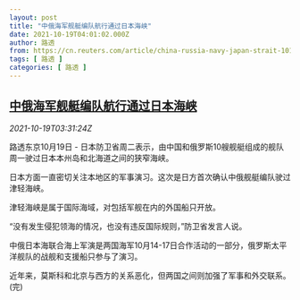 ```yaml
---
layout: post
title: "中俄海军舰艇编队航行通过日本海峡"
date: 2021-10-19T04:01:02.000Z
author: 路透
from: https://cn.reuters.com/article/china-russia-navy-japan-strait-1019-tues-idCNKBS2H908L
tags: [ 路透 ]
categories: [ 路透 ]
---
```

<!--1634616062000-->
[中俄海军舰艇编队航行通过日本海峡](https://cn.reuters.com/article/china-russia-navy-japan-strait-1019-tues-idCNKBS2H908L)
------

<div>
<div><i>2021-10-19T03:31:24Z</i></div><p>路透东京10月19日 - 日本防卫省周二表示，由中国和俄罗斯10艘舰艇组成的舰队周一驶过日本本州岛和北海道之间的狭窄海峡。</p><p>日本方面一直密切关注本地区的军事演习。这次是日方首次确认中俄舰艇编队驶过津轻海峡。</p><p>津轻海峡是属于国际海域，对包括军舰在内的外国船只开放。</p><p>“没有发生侵犯领海的情况，也没有违反国际规则，”防卫省发言人说。</p><p>中俄日本海联合海上军演是两国海军10月14-17日合作活动的一部分，俄罗斯太平洋舰队的战舰和支援船只参与了演习。</p><p>近年来，莫斯科和北京与西方的关系恶化，但两国之间则加强了军事和外交联系。(完)</p>
</div>
